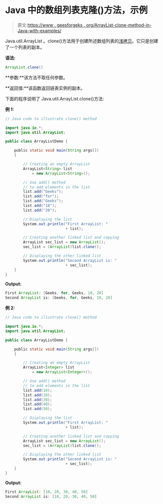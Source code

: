 # Java 中的数组列表克隆()方法，示例

> 原文:[https://www . geesforgeks . org/ArrayList-clone-method-in-Java-with-examples/](https://www.geeksforgeeks.org/arraylist-clone-method-in-java-with-examples/)

Java.util.ArrayList 。clone()方法用于创建所述数组列表的[浅拷贝](https://en.wikipedia.org/wiki/Object_copying#Shallow_copy)。它只是创建了一个列表的副本。

**语法:**

```java
ArrayList.clone()
```

**参数:**该方法不取任何参数。

**返回值:**该函数返回链表实例的副本。

下面的程序说明了 Java.util.ArrayList.clone()方法:

**例 1:**

```java
// Java code to illustrate clone() method

import java.io.*;
import java.util.ArrayList;

public class ArrayListDemo {

    public static void main(String args[])
    {

        // Creating an empty ArrayList
        ArrayList<String> list
            = new ArrayList<String>();

        // Use add() method
        // to add elements in the list
        list.add("Geeks");
        list.add("for");
        list.add("Geeks");
        list.add("10");
        list.add("20");

        // Displaying the list
        System.out.println("First ArrayList: "
                           + list);

        // Creating another linked list and copying
        ArrayList sec_list = new ArrayList();
        sec_list = (ArrayList)list.clone();

        // Displaying the other linked list
        System.out.println("Second ArrayList is: "
                           + sec_list);
    }
}
```

**Output:**

```java
First ArrayList: [Geeks, for, Geeks, 10, 20]
Second ArrayList is: [Geeks, for, Geeks, 10, 20]

```

**例 2:**

```java
// Java code to illustrate clone() method

import java.io.*;
import java.util.ArrayList;

public class ArrayListDemo {

    public static void main(String args[])
    {

        // Creating an empty ArrayList
        ArrayList<Integer> list
            = new ArrayList<Integer>();

        // Use add() method
        // to add elements in the list
        list.add(10);
        list.add(20);
        list.add(30);
        list.add(40);
        list.add(50);

        // Displaying the list
        System.out.println("First ArrayList: "
                           + list);

        // Creating another linked list and copying
        ArrayList sec_list = new ArrayList();
        sec_list = (ArrayList)list.clone();

        // Displaying the other linked list
        System.out.println("Second ArrayList is: "
                           + sec_list);
    }
}
```

**Output:**

```java
First ArrayList: [10, 20, 30, 40, 50]
Second ArrayList is: [10, 20, 30, 40, 50]

```